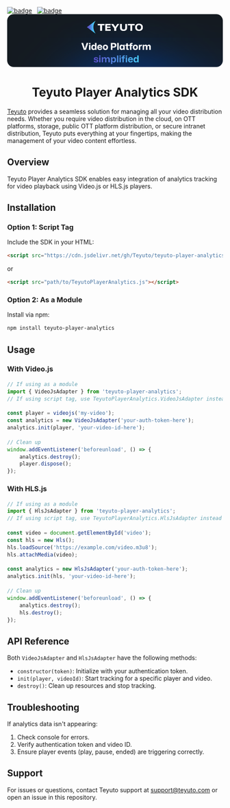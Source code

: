 [![badge](https://img.shields.io/twitter/follow/teyuto?style=social)](https://twitter.com/intent/follow?screen_name=teyuto) &nbsp; [![badge](https://img.shields.io/github/stars/Teyuto/teyuto-player-sdk?style=social)](https://github.com/Teyuto/teyuto-player-sdk)
![](https://github.com/Teyuto/.github/blob/production/assets/img/banner.png?raw=true)
<h1 align="center">Teyuto Player Analytics SDK</h1>

[Teyuto](https://teyuto.com) provides a seamless solution for managing all your video distribution needs. Whether you require video distribution in the cloud, on OTT platforms, storage, public OTT platform distribution, or secure intranet distribution, Teyuto puts everything at your fingertips, making the management of your video content effortless.

## Overview

Teyuto Player Analytics SDK enables easy integration of analytics tracking for video playback using Video.js or HLS.js players.

## Installation

### Option 1: Script Tag

Include the SDK in your HTML:

```html
<script src="https://cdn.jsdelivr.net/gh/Teyuto/teyuto-player-analytics-sdk@production/src/TeyutoPlayerAnalytics.min.js"></script>
```
or
```html
<script src="path/to/TeyutoPlayerAnalytics.js"></script>
```

### Option 2: As a Module

Install via npm:

```bash
npm install teyuto-player-analytics
```

## Usage

### With Video.js

```javascript
// If using as a module
import { VideoJsAdapter } from 'teyuto-player-analytics';
// If using script tag, use TeyutoPlayerAnalytics.VideoJsAdapter instead

const player = videojs('my-video');
const analytics = new VideoJsAdapter('your-auth-token-here');
analytics.init(player, 'your-video-id-here');

// Clean up
window.addEventListener('beforeunload', () => {
    analytics.destroy();
    player.dispose();
});
```

### With HLS.js

```javascript
// If using as a module
import { HlsJsAdapter } from 'teyuto-player-analytics';
// If using script tag, use TeyutoPlayerAnalytics.HlsJsAdapter instead

const video = document.getElementById('video');
const hls = new Hls();
hls.loadSource('https://example.com/video.m3u8');
hls.attachMedia(video);

const analytics = new HlsJsAdapter('your-auth-token-here');
analytics.init(hls, 'your-video-id-here');

// Clean up
window.addEventListener('beforeunload', () => {
    analytics.destroy();
    hls.destroy();
});
```

## API Reference

Both `VideoJsAdapter` and `HlsJsAdapter` have the following methods:

- `constructor(token)`: Initialize with your authentication token.
- `init(player, videoId)`: Start tracking for a specific player and video.
- `destroy()`: Clean up resources and stop tracking.


## Troubleshooting

If analytics data isn't appearing:

1. Check console for errors.
2. Verify authentication token and video ID.
3. Ensure player events (play, pause, ended) are triggering correctly.

## Support

For issues or questions, contact Teyuto support at support@teyuto.com or open an issue in this repository.